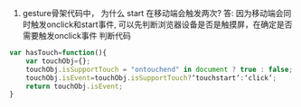 1. gesture骨架代码中， 为什么 start 在移动端会触发两次? 
答: 因为移动端会同时触发onclick和start事件, 可以先判断浏览器设备是否是触摸屏，在确定是否需要触发onclick事件
判断代码
```js
var hasTouch=function(){
	var touchObj={};
	touchObj.isSupportTouch = "ontouchend" in document ? true : false;
	touchObj.isEvent=touchObj.isSupportTouch?‘touchstart‘:‘click‘;
	return touchObj.isEvent;
}
```
